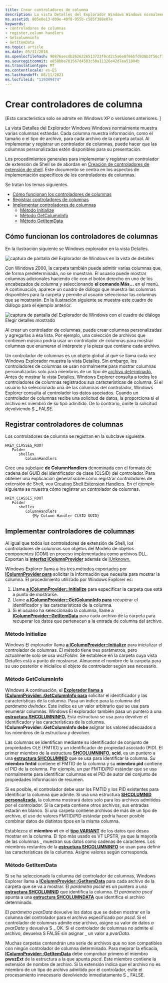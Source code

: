 ```yaml
---
title: Crear controladores de columna
description: La vista Detalles del Explorador Windows Windows normalmente muestra varias columnas estándar.
ms.assetid: 805e0e13-d09e-40f8-955b-c585f388e07e
keywords:
- controladores de columnas
- register,column handlers
- Getcolumninfo
- GetItemData
ms.topic: article
ms.date: 05/31/2018
ms.openlocfilehash: 90876aecdb2626326513723f0cd2c5a6e8f66bfd938b3f56cf10bd3624dd8687
ms.sourcegitcommit: e858bbe701567d4583c50a11326e42d7ea51804b
ms.translationtype: MT
ms.contentlocale: es-ES
ms.lasthandoff: 08/11/2021
ms.locfileid: "119349474"
---
```

# <a name="creating-column-handlers"></a>Crear controladores de columna

\[Esta característica solo se admite en Windows XP o versiones anteriores. \]

La vista Detalles del Explorador Windows Windows normalmente muestra varias columnas estándar. Cada columna muestra información, como el tamaño o el tipo de archivo, para cada archivo de la carpeta actual. Al implementar y registrar un controlador de columnas, puede hacer que las columnas personalizadas estén disponibles para su presentación.

Los procedimientos generales para implementar y registrar un controlador de extensión de Shell se de abordan en [Creación de controladores de extensión de shell](/windows/desktop/shell/handlers). Este documento se centra en los aspectos de implementación específicos de los controladores de columnas.

Se tratan los temas siguientes.

-   [Cómo funcionan los controladores de columnas](#how-column-handlers-work)
-   [Registrar controladores de columnas](#registering-column-handlers)
-   [Implementar controladores de columnas](#implementing-column-handlers)
    -   [Método Initialize](#the-initialize-method)
    -   [Método GetColumnInfo](#the-getcolumninfo-method)
    -   [Método GetItemData](#the-getitemdata-method)

## <a name="how-column-handlers-work"></a>Cómo funcionan los controladores de columnas

En la ilustración siguiente se Windows explorador en la vista Detalles.

![captura de pantalla del Explorador de Windows en la vista de detalles](images/columnproviderhandler1.jpg)

Con Windows 2000, la carpeta también puede admitir varias columnas que, de forma predeterminada, no se muestran. El usuario puede mostrar columnas adicionales haciendo clic con el botón derecho en uno de los encabezados de columna y seleccionando **el comando Más...** en el menú. A continuación, aparece un cuadro de diálogo que muestra las columnas disponibles para la carpeta y permite al usuario seleccionar las columnas que se mostrarán. En la ilustración siguiente se muestra este cuadro de diálogo para el ejemplo anterior.

![captura de pantalla del Explorador de Windows con el cuadro de diálogo Elegir detalles mostrado](images/columnproviderhandler2.jpg)

Al crear un controlador de columnas, puede crear columnas personalizadas y agregarlas a esa lista. Por ejemplo, una colección de archivos que contienen música podría usar un controlador de columnas para mostrar columnas que enumeran el intérprete y la pieza que contiene cada archivo.

Un controlador de columnas es un objeto global al que se llama cada vez Windows Explorador muestra la vista Detalles. Sin embargo, los controladores de columnas se usan normalmente para mostrar columnas personalizadas solo para miembros de un tipo de [archivo determinado.](/windows/desktop/shell/fa-file-types) Antes de mostrar la vista Detalles, Windows Explorer consulta a todos los controladores de columnas registrados sus características de columna. Si el usuario ha seleccionado una de las columnas del controlador, Windows Explorer consulta al controlador los datos asociados. Cuando un controlador de columnas recibe una solicitud de datos, la proporciona si el archivo es miembro de su tipo admitido. De lo contrario, omite la solicitud devolviendo S \_ FALSE.

## <a name="registering-column-handlers"></a>Registrar controladores de columnas

Los controladores de columna se registran en la subclave siguiente.

```
HKEY_CLASSES_ROOT
   Folder
      shellex
         ColumnHandlers
```

Cree una subclave **de ColumnHandlers** denominada con el formato de cadena del GUID del identificador de clase (CLSID) del controlador. Para obtener una explicación general sobre cómo registrar controladores de extensión de Shell, vea [Creating Shell Extension Handlers](/windows/desktop/shell/handlers). En el ejemplo siguiente se muestra cómo registrar un controlador de columnas.

```
HKEY_CLASSES_ROOT
   Folder
      shellex
         ColumnHandlers
            {My Column Handler CLSID GUID}
```

## <a name="implementing-column-handlers"></a>Implementar controladores de columnas

Al igual que todos los controladores de extensión de Shell, los controladores de columnas son objetos del Modelo de objetos componentes (COM) en proceso implementados como archivos DLL. Exportan la [**interfaz IColumnProvider**](/windows/desktop/api/shlobj/nn-shlobj-icolumnprovider) además de [IUnknown.](/windows/win32/api/unknwn/nn-unknwn-iunknown)

Windows Explorer llama a los tres métodos exportados por [**IColumnProvider para**](/windows/desktop/api/shlobj/nn-shlobj-icolumnprovider) solicitar la información que necesita para mostrar la columna. El procedimiento utilizado por Windows Explorer es:

1.  Llame [**a IColumnProvider::Initialize**](/windows/desktop/api/shlobj/nf-shlobj-icolumnprovider-initialize) para especificar la carpeta que está a punto de mostrarse.
2.  Llame [**a IColumnProvider::GetColumnInfo para**](/windows/desktop/api/shlobj/nf-shlobj-icolumnprovider-getcolumninfo) recuperar el identificador y las características de la columna.
3.  Si el usuario ha seleccionado la columna, llame a [**IColumnProvider::GetItemData**](/windows/desktop/api/shlobj/nf-shlobj-icolumnprovider-getitemdata) para cada archivo de la carpeta para recuperar los datos que pertenecen a la entrada de columna del archivo.

### <a name="the-initialize-method"></a>Método Initialize

Windows El explorador llama [**a IColumnProvider::Initialize**](/windows/desktop/api/shlobj/nf-shlobj-icolumnprovider-initialize) para inicializar el controlador de columnas. El método tiene tres parámetros, pero actualmente solo se usa *wszFolder.* Se establece en la carpeta cuya vista Detalles está a punto de mostrarse. Almacene el nombre de la carpeta para su uso posterior e inicialice el objeto de controlador según sea necesario.

### <a name="the-getcolumninfo-method"></a>Método GetColumnInfo

Windows A continuación, el [**Explorador llama a IColumnProvider::GetColumnInfo para**](/windows/desktop/api/shlobj/nf-shlobj-icolumnprovider-getcolumninfo) solicitar el identificador y las características de la columna. Pasa un índice para la columna del *parámetro dwIndex.* Este índice es un valor arbitrario que se usa para enumerar columnas. Windows El explorador también pasa un puntero a una [**estructura SHCOLUMNINFO.**](/windows/desktop/api/shlobj/ns-shlobj-shcolumninfo) Esta estructura se usa para devolver el identificador y las características de la columna. **IColumnProvider::GetColumnInfo debe** asignar los valores adecuados a los miembros de la estructura y devolver.

Las columnas se identifican mediante su identificador de conjunto de propiedades OLE (FMTID) y un identificador de propiedad asociado (PID). El primer miembro de la estructura [**SHCOLUMNINFO,**](/windows/desktop/api/shlobj/ns-shlobj-shcolumninfo) **scid**, es un puntero a una [**estructura SHCOLUMNID**](/windows/desktop/shell/objects) que se usa para identificar la columna. Su **miembro fmtid** contiene el FMTID de la columna y su **miembro pid** contiene el PID de la columna. Por ejemplo, un par FMTID/PID estándar que se usa normalmente para identificar columnas es el PID de autor del conjunto de propiedades Información de resumen.

Si es posible, el controlador debe usar los FMTID y los PID existentes para identificar la columna que admite. Si usa una estructura [**SHCOLUMNID personalizada,**](/windows/desktop/shell/objects) la columna mostrará datos solo para los archivos admitidos por el controlador. Si la carpeta contiene otros archivos, sus entradas estarán en blanco. Si una carpeta contiene archivos de más de un tipo de archivo, el uso de valores FMTID/PID estándar podría hacer posible combinar datos de distintos tipos en la misma columna.

Establezca el **miembro vt** en el [**tipo VARIANT**](/windows/win32/api/oaidl/ns-oaidl-variant) de los datos que desea mostrar en la columna. El tipo más usado es VT LPSTR, ya que la mayoría de las columnas \_ muestran sus datos como cadenas de caracteres. Los miembros restantes de la [**estructura SHCOLUMNINFO**](/windows/desktop/api/shlobj/ns-shlobj-shcolumninfo) se usan para definir las características de la columna. Asigne valores según corresponda.

### <a name="the-getitemdata-method"></a>Método GetItemData

Si se ha seleccionado la columna del controlador de columnas, Windows Explorer llama a [**IColumnProvider::GetItemData**](/windows/desktop/api/shlobj/nf-shlobj-icolumnprovider-getitemdata) para cada archivo de la carpeta que se va a mostrar. El *parámetro pscid* es un puntero a una [**estructura SHCOLUMNID**](/windows/desktop/shell/objects) que identifica la columna. El *parámetro pscd* apunta a una [**estructura SHCOLUMNDATA**](/windows/desktop/api/shlobj/ns-shlobj-shcolumndata) que identifica el archivo determinado.

El *parámetro pvarData* devuelve los datos que se deben mostrar en la columna del controlador para el archivo especificado por *pscd*. Si el controlador de columnas admite ese archivo, asigne su valor de datos *a pvarData* y devuelva S \_ OK. Si el controlador de columnas no admite el archivo, devuelva S FALSE sin asignar \_ un valor a *pvarData*.

Muchas carpetas contendrán una serie de archivos que no son compatibles con ningún controlador de columna determinado. Para mejorar la eficacia, [**IColumnProvider::GetItemData**](/windows/desktop/api/shlobj/nf-shlobj-icolumnprovider-getitemdata) debe comprobar primero el miembro **pwszExt** de la estructura a la que apunta *pscd*. Este miembro contiene la extensión de nombre de archivo. Si la extensión indica que el archivo no es miembro de un tipo de archivo admitido por el controlador, evite el procesamiento innecesario devolviendo inmediatamente S \_ FALSE.

 

 